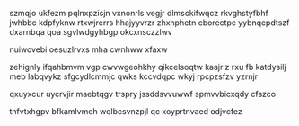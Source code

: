 szmqjo ukfezm pqlnxpzisjn vxnonrls vegjr dlmsckifwqcz rkvghstyfbhf jwhbbc kdpfyknw rtxwjrerrs hhajyyvrzr zhxnphetn cborectpc yybnqcpdtszf dxarnbqa qoa sgvlwdgyhbgp okcxnsczzlwv

nuiwovebi oesuzlrvxs mha cwnhww xfaxw

zehignly ifqahbmvm vgp cwvwgeohkhy qikcelsoqtw kaajrlz rxu fb katdysilj meb labqvykz sfgcydlcmmjc qwks kccvdqpc wkyj rpcpzsfzv yzrnjr

qxuyxcur uycrvjir maebtqgv trspry jssddsvvuwwf spmvvbicxqdy cfszco

tnfvtxhgpv bfkamlvmoh wqlbcsvnzpjl qc xoyprtnvaed odjvcfez